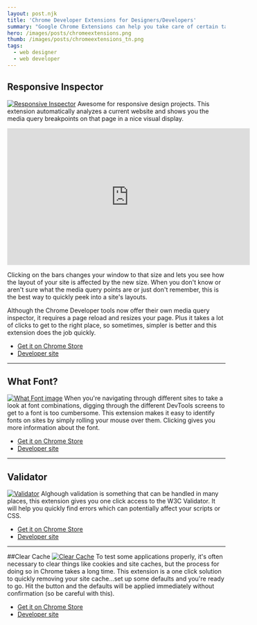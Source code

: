 ```yaml
---
layout: post.njk
title: 'Chrome Developer Extensions for Designers/Developers'
summary: "Google Chrome Extensions can help you take care of certain tasks quickly. Here's a quick review of some of my favorite extensions for web design and development."
hero: /images/posts/chromeextensions.png
thumb: /images/posts/chromeextensions_tn.png
tags:
  - web designer
  - web developer
---
```


## Responsive Inspector

[![Responsive Inspector](http://i.imgur.com/bw2QkXh.png)](https://chrome.google.com/webstore/detail/responsive-inspector/memcdolmmnmnleeiodllgpibdjlkbpim)
Awesome for responsive design projects. This extension automatically analyzes a current website and shows you the media query breakpoints on that page in a nice visual display.

<iframe width="560" height="315" src="https://www.youtube.com/embed/ylMHAj0OU10" frameborder="0" allowfullscreen></iframe>

Clicking on the bars changes your window to that size and lets you see how the layout of your site is affected by the new size. When you don't know or aren't sure what the media query points are or just don't remember, this is the best way to quickly peek into a site's layouts.

Although the Chrome Developer tools now offer their own media query inspector, it requires a page reload and resizes your page. Plus it takes a lot of clicks to get to the right place, so sometimes, simpler is better and this extension does the job quickly.

- [<i class="fa fa-external-link-square"></i> Get it on Chrome Store](https://chrome.google.com/webstore/detail/responsive-inspector/memcdolmmnmnleeiodllgpibdjlkbpim)
- [<i class="fa fa-external-link-square"></i> Developer site](http://outof.me/responsive-inspector/)

---

## What Font?

[![What Font image](http://i.imgur.com/ow5n3CS.png)](https://chrome.google.com/webstore/detail/whatfont/jabopobgcpjmedljpbcaablpmlmfcogm)
When you're navigating through different sites to take a look at font combinations, digging through the different DevTools screens to get to a font is too cumbersome. This extension makes it easy to identify fonts on sites by simply rolling your mouse over them. Clicking gives you more information about the font.

- [<i class="fa fa-external-link-square"></i> Get it on Chrome Store](https://chrome.google.com/webstore/detail/whatfont/jabopobgcpjmedljpbcaablpmlmfcogm)
- [<i class="fa fa-external-link-square"></i> Developer site](http://chengyinliu.com/whatfont.html)

---

## Validator

[![Validator](http://i.imgur.com/RuDWEFW.png)](https://chrome.google.com/webstore/detail/whatfont/jabopobgcpjmedljpbcaablpmlmfcogm)
Alghough validation is something that can be handled in many places, this extension gives you one click access to the W3C Validator. It will help you quickly find errors which can potentially affect your scripts or CSS.

- [<i class="fa fa-external-link-square"></i> Get it on Chrome Store](https://chrome.google.com/webstore/detail/whatfont/jabopobgcpjmedljpbcaablpmlmfcogm)
- [<i class="fa fa-external-link-square"></i> Developer site](http://robertnyman.com/html-validator/)

---

##Clear Cache
[![Clear Cache](http://i.imgur.com/VtAhYdX.png)](https://chrome.google.com/webstore/detail/clear-cache/cppjkneekbjaeellbfkmgnhonkkjfpdn?hl=en&gl=US)
To test some applications properly, it's often necessary to clear things like cookies and site caches, but the process for doing so in Chrome takes a long time. This extension is a one click solution to quickly removing your site cache...set up some defaults and you're ready to go. Hit the button and the defaults will be applied immediately without confirmation (so be careful with this).

- [<i class="fa fa-external-link-square"></i> Get it on Chrome Store](https://chrome.google.com/webstore/detail/clear-cache/cppjkneekbjaeellbfkmgnhonkkjfpdn?hl=en&gl=US)
- [<i class="fa fa-external-link-square"></i> Developer site](http://benjaminbojko.com/work/side-projects)
